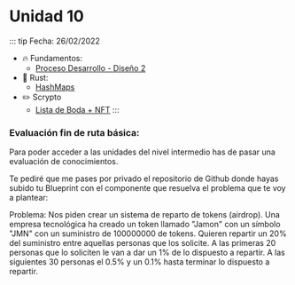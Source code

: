 # Unidad 10
::: tip Fecha: 26/02/2022
- 🔥 Fundamentos: 
    - [Proceso Desarrollo - Diseño 2](/fundamentos/programacion/diseño2.md)
- 🔧 Rust:
    - [HashMaps](/rust/hashmap.md)
- ✏️ Scrypto
    - [Lista de Boda + NFT](/scrypto/programacion/unidad9.md)
:::

### Evaluación fin de ruta básica:
Para poder acceder a las unidades del nivel intermedio has de pasar una evaluación de conocimientos.

Te pediré que me pases por privado el repositorio de Github donde hayas subido tu Blueprint con el componente que resuelva el problema que te voy a plantear:

Problema: Nos piden crear un sistema de reparto de tokens (airdrop). Una empresa tecnológica ha creado un token llamado "Jamon" con un símbolo "JMN" con un suministro de 100000000 de tokens. Quieren repartir un 20% del suministro entre aquellas personas que los solicite. A las primeras 20 personas que lo soliciten le van a dar un 1% de lo dispuesto a repartir. A las siguientes 30 personas el 0.5% y un 0.1% hasta terminar lo dispuesto a repartir.







